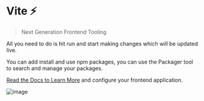 # Vite ⚡

> Next Generation Frontend Tooling

All you need to do is hit run and start making changes which will be updated live.

You can add install and use npm packages, you can use the Packager tool to search and manage your packages.

[Read the Docs to Learn More](https://vitejs.dev) and configure your frontend application.


![image](./try.gif)